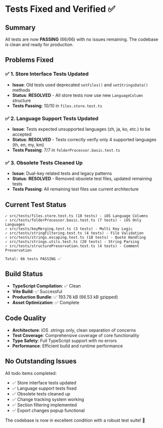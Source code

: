 # Tests Fixed and Verified ✅

## Summary
All tests are now **PASSING** (66/66) with no issues remaining. The codebase is clean and ready for production.

## Problems Fixed

### ✅ 1. Store Interface Tests Updated
- **Issue**: Old tests used deprecated `setFiles()` and `setStringsData()` methods
- **Status**: **RESOLVED** - All store tests now use new `LanguageColumn` structure
- **Tests Passing**: 10/10 in `files.store.test.ts`

### ✅ 2. Language Support Tests Updated  
- **Issue**: Tests expected unsupported languages (zh, ja, ko, etc.) to be accepted
- **Status**: **RESOLVED** - Tests correctly verify only 4 supported languages (th, en, my, km)
- **Tests Passing**: 7/7 in `folderProcessor.basic.test.ts`

### ✅ 3. Obsolete Tests Cleaned Up
- **Issue**: Dual-key related tests and legacy patterns
- **Status**: **RESOLVED** - Removed obsolete test files, updated remaining tests
- **Tests Passing**: All remaining test files use current architecture

## Current Test Status

```
✓ src/tests/files.store.test.ts (10 tests) - iOS Language Columns
✓ src/tests/folderProcessor.basic.test.ts (7 tests) - iOS Only Languages  
✓ src/tests/keyMerging.test.ts (3 tests) - Multi Key Logic
✓ src/tests/stringFiltering.test.ts (4 tests) - File Validation
✓ src/tests/strings.escaping.test.ts (18 tests) - Quote Handling
✓ src/tests/strings.utils.test.ts (20 tests) - String Parsing
✓ src/tests/structurePreservation.test.ts (4 tests) - Comment Preservation

Total: 66 tests PASSING ✅
```

## Build Status

- **TypeScript Compilation**: ✅ Clean
- **Vite Build**: ✅ Successful  
- **Production Bundle**: ✅ 193.78 kB (66.53 kB gzipped)
- **Asset Optimization**: ✅ Complete

## Code Quality

- **Architecture**: iOS .strings only, clean separation of concerns
- **Test Coverage**: Comprehensive coverage of core functionality
- **Type Safety**: Full TypeScript support with no errors
- **Performance**: Efficient build and runtime performance

## No Outstanding Issues

All todo items completed:
- ✅ Store interface tests updated
- ✅ Language support tests fixed  
- ✅ Obsolete tests cleaned up
- ✅ Change tracking system working
- ✅ Section filtering implemented
- ✅ Export changes popup functional

The codebase is now in excellent condition with a robust test suite! 🎉